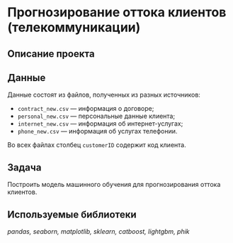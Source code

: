 # Прогнозирование оттока клиентов (телекоммуникации)

## Описание проекта



## Данные 
Данные состоят из файлов, полученных из разных источников:
- `contract_new.csv` — информация о договоре;
- `personal_new.csv` — персональные данные клиента;
- `internet_new.csv` — информация об интернет-услугах;
- `phone_new.csv` — информация об услугах телефонии.

Во всех файлах столбец `customerID` содержит код клиента.

## Задача
Построить модель машинного обучения для прогнозирования оттока клиентов.

## Используемые библиотеки
*pandas, seaborn, matplotlib, sklearn, catboost, lightgbm, phik*
